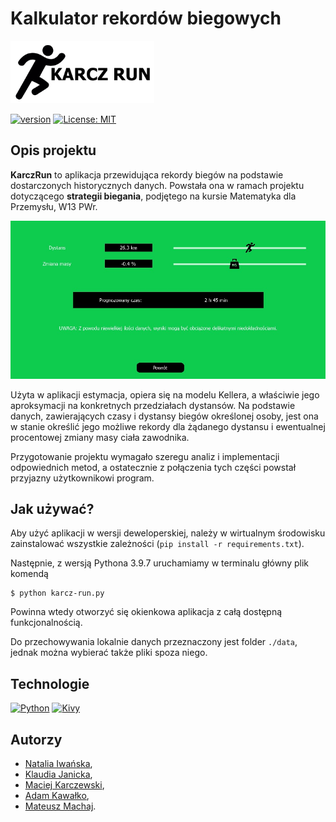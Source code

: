 # Kalkulator rekordów biegowych
<img src="assets/karcz_run.png" height="100">

[![version](https://img.shields.io/badge/Version-alpha--prerelease-yellow)]()
[![License: MIT](https://img.shields.io/badge/License-MIT-yellow)](https://opensource.org/licenses/MIT)

## Opis projektu

__KarczRun__ to aplikacja przewidująca rekordy biegów na podstawie dostarczonych historycznych danych. Powstała ona w ramach projektu dotyczącego __strategii biegania__, podjętego na kursie Matematyka dla Przemysłu, W13 PWr.


![](assets/example.jpg)

Użyta w aplikacji estymacja, opiera się na modelu Kellera, a właściwie jego aproksymacji na konkretnych przedziałach dystansów. Na podstawie danych, zawierających czasy i dystansy biegów określonej osoby, jest ona w stanie określić jego możliwe rekordy dla żądanego dystansu i ewentualnej procentowej zmiany masy ciała zawodnika.

Przygotowanie projektu wymagało szeregu analiz i implementacji odpowiednich metod, a ostatecznie z połączenia tych części powstał przyjazny użytkownikowi program.

## Jak używać?

Aby użyć aplikacji w wersji deweloperskiej, należy w wirtualnym środowisku zainstalować wszystkie zależności (`pip install -r requirements.txt`).

Następnie, z wersją Pythona 3.9.7 uruchamiamy w terminalu główny plik komendą

    $ python karcz-run.py
    
Powinna wtedy otworzyć się okienkowa aplikacja z całą dostępną funkcjonalnością.

Do przechowywania lokalnie danych przeznaczony jest folder `./data`, jednak można wybierać także pliki spoza niego.

## Technologie
[![Python](https://img.shields.io/badge/Python-3.9.7-blue?logo=python&logoColor=white)](https://python.org "Go to Python homepage")
[![Kivy](https://img.shields.io/badge/Kivy-2.2.0-blue)](https://kivy.org/ "Go to Kivy homepage")

## Autorzy
 - [Natalia Iwańska](https://github.com/natalia185),
 - [Klaudia Janicka](https://github.com/klaudynka245),
 - [Maciej Karczewski](https://github.com/maciejkar),
 - [Adam Kawałko](https://github.com/Adasiek01),
 - [Mateusz Machaj](https://github.com/o-Mateo-o).
